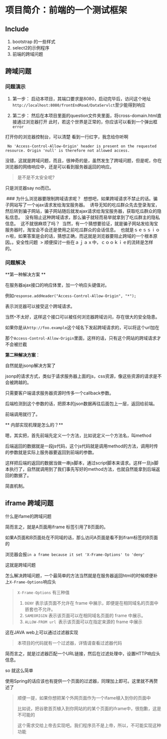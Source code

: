# 项目简介：前端的一个测试框架  
## Include
1. bootstrap 的一些样式
2. select2的示例程序
3. 前端的跨域问题

## 跨域问题
### 问题演示

1. 第一步：
  启动本项目，其端口要求是8080，启动完毕后，访问这个地址`http://localhost:8080/frontEndRoad/DataServlct`至少能得到响应  

2. 第二步：
  然后在本项目里面的question文件夹里面，将cross-domain.html直接通过浏览器打开
  此时，若这个世界是正常的，你应该可以看到一个弹出框`error`

  打开你的浏览器控制台，可以清楚  看到一行红字，我念给你听啊

  ` No 'Access-Control-Allow-Origin' header is present on the requested resource. Origin 'null' is therefore not allowed access.`

  没错，这就是跨域问题，而且，很神奇的是，虽然发生了跨域问题，但是呢，你在浏览器的网络响应中，还是可以看到服务器返回的响应。

  > 是不是不太安全呢?

  只是浏览器say no而已。
  
  ### 为什么浏览器要限制跨域请求呢？
  想想吧，如果跨域请求不禁止的话。骗子网站写了一个ajax请求发给淘宝服务器。
  诱导无知的吃瓜群众先去登录淘宝，然后转到骗子网站，骗子网站随后就发ajax请求给淘宝服务器，获取吃瓜群众的隐私信息。
  没有阻止这种跨域请求，那么骗子就轻而易举就拿到了吃瓜群主的隐私信息。
  这不就很麻烦了吗？
  当然，有一个猜想要验证，就是骗子网站发给淘宝服务器时，淘宝会不会还是使用之前吃瓜群众的会话信息。
  也就是ｓｅｓｓｉｏｎ啦，如果答案是会的话，猜想正确，而这就是浏览器要阻止跨域的一个根本原因。。安全性问题
  > 顺便探讨一些在ａｊａｘ中，ｃｏｏｋｉｅ的流转是怎样的。

  ### 问题解决  

  **第一种解决方案 **

  在服务器ajax接口的响应体里，加一个响应头键值对。

  例如`response.addHeader("Access-Control-Allow-Origin", "*");`

  表示浏览器可以接受这个跨域请求。

  当然`*`不太好，这样这个接口可以被任何浏览器跨域访问，存在很大的安全隐患。

  如果你是从`http://foo.example`这个域名下发起跨域请求的，可以将这个url加在

  那个`Access-Control-Allow-Origin`里面，这样的话，只有这个网站的跨域请求才不会被拦截

  **第二种解决方案**：

  自然就是jsonp解决方案了

  jsonp的请求方式，类似于请求服务器上面的js，css资源，像这些资源的请求是不会被跨越的。

  只需要客户端请求服务器资源时传多一个callback参数。

  后端检测到这个参数的话，把原本的json数据再往后面包上一层，返回给前端。

  前端调用就行了。

  ** 内部实现机理是怎么的？**

  嗯，其实把，首先前端先定义一个方法，比如说定义一个方法名，叫method

  后端返回的数据就是一段js代码，这个js代码就是调用method的方法，调用时传的参数就是实际上服务器要返回到前端的参数。

  这样把后端的返回的数据当做一串js脚本，通过script脚本来请求。这样一旦js脚本执行了，自然就调用到了我们事先写好的method方法，也就自然能拿到后端返回的数据了。

  简直机制。

  ## iframe 跨域问题

  什么是ifame的跨域问题

  简而言之，就是A页面用iframe 标签引用了B页面的。

  如果A页面和B页面处在不同域的话，那么访问A页面是看不到ifram标签的B页面的

  浏览器会报`in a frame because it set 'X-Frame-Options' to 'deny'`

  这就是跨域问题

  怎么解决跨域问题，一个最简单的方法当然就是在服务器返回html的时候顺便补上`X-Frame-Options`响应头

  > `X-Frame-Options` 有三种值
  >
  > 1. `DENY` 表示该页面不允许在 frame 中展示，即便是在相同域名的页面中嵌套也不允许。
  > 2. `SAMEORIGIN` 表示该页面可以在相同域名页面的 frame 中展示。
  > 3. `ALLOW-FROM url `表示该页面可以在指定来源的 frame 中展示

  这在JAVA web上可以通过过滤器实现

  > 本项目的代码就有一个过滤器，详情请查看过滤器代码

  简而言之，就是过滤器匹配一个URL链接，然后在过滤处理中，设置HTTP响应头信息。

  so 就这么简单

  使用Spring的话应该也有提供一个页面的过滤器，同理加上即可。这里就不再赘述了

  > 顺便一提，如果你想把某个外网页面作为一个ifame植入到你的页面中
  >
  > 比如说，把谷歌首页植入到你网站的的某个页面的iframe中，很抱歉，这是不可能的
  >
  > 这个需求交给上帝去实现吧。我们程序员不是上帝，所以，不可能实现这种功能

  ​

  ​

  ​

  ​

  ​

  ​

